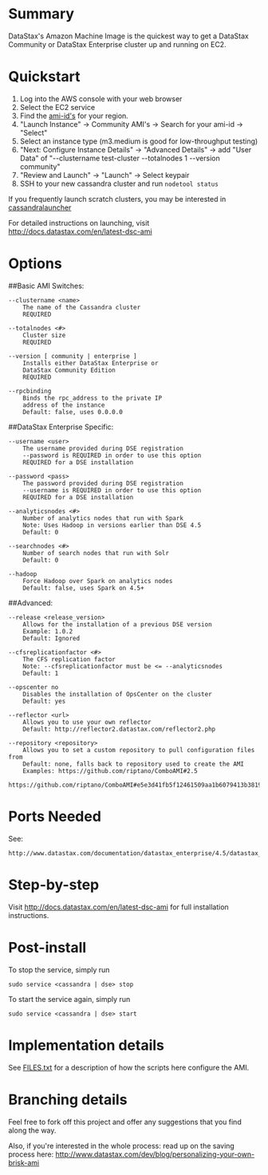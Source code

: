 Summary
=======
DataStax's Amazon Machine Image is the quickest way to get a DataStax
Community or DataStax Enterprise cluster up and running on EC2.


Quickstart
==========

1. Log into the AWS console with your web browser
2. Select the EC2 service
3. Find the [ami-id's](ami_ids.json) for your region.
4. "Launch Instance" -> Community AMI's -> Search for your ami-id -> "Select"
5. Select an instance type (m3.medium is good for low-throughput testing)
6. "Next: Configure Instance Details" -> "Advanced Details" -> add "User Data"
   of "--clustername test-cluster --totalnodes 1 --version community"
7. "Review and Launch" -> "Launch" -> Select keypair
8. SSH to your new cassandra cluster and run `nodetool status`

If you frequently launch scratch clusters, you may be interested in 
[cassandralauncher](https://github.com/joaquincasares/cassandralauncher)

For detailed instructions on launching, visit 
http://docs.datastax.com/en/latest-dsc-ami


Options
=======

##Basic AMI Switches:

    --clustername <name>
        The name of the Cassandra cluster
        REQUIRED

    --totalnodes <#>
        Cluster size
        REQUIRED

    --version [ community | enterprise ]
        Installs either DataStax Enterprise or
        DataStax Community Edition
        REQUIRED

    --rpcbinding
        Binds the rpc_address to the private IP
        address of the instance
        Default: false, uses 0.0.0.0

##DataStax Enterprise Specific:

    --username <user>
        The username provided during DSE registration
        --password is REQUIRED in order to use this option
        REQUIRED for a DSE installation

    --password <pass>
        The password provided during DSE registration
        --username is REQUIRED in order to use this option
        REQUIRED for a DSE installation

    --analyticsnodes <#>
        Number of analytics nodes that run with Spark
        Note: Uses Hadoop in versions earlier than DSE 4.5
        Default: 0

    --searchnodes <#>
        Number of search nodes that run with Solr
        Default: 0

    --hadoop
        Force Hadoop over Spark on analytics nodes
        Default: false, uses Spark on 4.5+

##Advanced:

    --release <release_version>
        Allows for the installation of a previous DSE version
        Example: 1.0.2
        Default: Ignored

    --cfsreplicationfactor <#>
        The CFS replication factor
        Note: --cfsreplicationfactor must be <= --analyticsnodes
        Default: 1

    --opscenter no
        Disables the installation of OpsCenter on the cluster
        Default: yes

    --reflector <url>
        Allows you to use your own reflector
        Default: http://reflector2.datastax.com/reflector2.php

    --repository <repository>
        Allows you to set a custom repository to pull configuration files from
        Default: none, falls back to repository used to create the AMI
        Examples: https://github.com/riptano/ComboAMI#2.5
                  https://github.com/riptano/ComboAMI#e5e3d41fb5f12461509aa1b6079413b381930d81


Ports Needed
============

See:

    http://www.datastax.com/documentation/datastax_enterprise/4.5/datastax_enterprise/install/installAMIsecurity.html


Step-by-step
============

Visit http://docs.datastax.com/en/latest-dsc-ami for full installation instructions.


Post-install
============

To stop the service, simply run

    sudo service <cassandra | dse> stop

To start the service again, simply run

    sudo service <cassandra | dse> start


Implementation details
======================

See [FILES.txt](FILES.txt) for a description of how the scripts here configure the
AMI.




Branching details
=================

Feel free to fork off this project and offer any suggestions that you
find along the way.

Also, if you're interested in the whole process: read up on the saving
process here:
http://www.datastax.com/dev/blog/personalizing-your-own-brisk-ami
